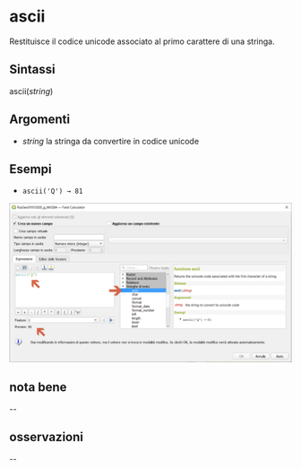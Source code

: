 # ascii

Restituisce il codice unicode associato al primo carattere di una stringa.

## Sintassi

ascii(_string_)

## Argomenti

* _string_ la stringa da convertire in codice unicode

## Esempi

* `ascii('Q') → 81`

![](/img/stringhe_di_testo/ascii/ascii1.png)

## nota bene

--

## osservazioni

--

